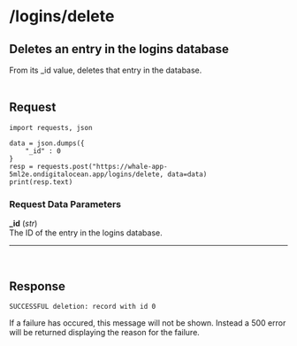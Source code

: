 # /logins/delete

## Deletes an entry in the logins database
From its _id value, deletes that entry in the database.
<br><br>

## Request

    import requests, json

    data = json.dumps({
        "_id" : 0
    }
    resp = requests.post("https://whale-app-5ml2e.ondigitalocean.app/logins/delete, data=data)
    print(resp.text)

### Request Data Parameters

**_id** (*str*) <br>
    The ID of the entry in the logins database.

<hr> <br>

## Response

    SUCCESSFUL deletion: record with id 0

If a failure has occured, this message will not be shown. Instead a 500 error will be returned displaying the reason for the failure.